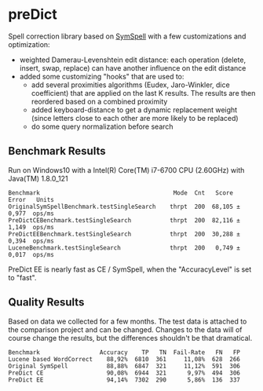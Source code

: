 # preDict

Spell correction library based on [SymSpell](https://github.com/gpranav88/symspell/) with a few customizations and optimization:

* weighted Damerau-Levenshtein edit distance: each operation (delete, insert, swap, replace) can have another influence on the edit distance
* added some customizing "hooks" that are used to:
  * add several proximities algorithms (Eudex, Jaro-Winkler, dice coefficient) that are applied on the last K results. The results are then reordered based on a combined proximity
  * added keyboard-distance to get a dynamic replacement weight (since letters close to each other are more likely to be replaced)
  * do some query normalization before search

  
## Benchmark Results

Run on Windows10 with a Intel(R) Core(TM) i7-6700 CPU (2.60GHz) with Java(TM) 1.8.0_121

```
Benchmark                                      Mode  Cnt   Score   Error   Units
OriginalSymSpellBenchmark.testSingleSearch    thrpt  200  68,105 ± 0,977  ops/ms
PreDictCEBenchmark.testSingleSearch           thrpt  200  82,116 ± 1,149  ops/ms
PreDictEEBenchmark.testSingleSearch           thrpt  200  30,288 ± 0,394  ops/ms
LuceneBenchmark.testSingleSearch              thrpt  200   0,749 ± 0,017  ops/ms
```

PreDict EE is nearly fast as CE / SymSpell, when the "AccuracyLevel" is set to "fast".

## Quality Results

Based on data we collected for a few months. The test data is attached to the comparison project and can be changed. Changes to the data will of course change the results, but the differences shouldn't be that dramatical.

```
Benchmark                 Accuracy    TP   TN  Fail-Rate   FN   FP
Lucene based WordCorrect    88,92%  6810  361     11,08%  628  266
Original SymSpell           88,88%  6847  321     11,12%  591  306
PreDict CE                  90,08%  6944  321      9,97%  494  306 
PreDict EE                  94,14%  7302  290      5,86%  136  337
```
